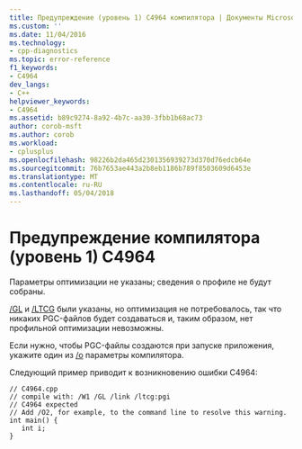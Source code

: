 ```yaml
---
title: Предупреждение (уровень 1) C4964 компилятора | Документы Microsoft
ms.custom: ''
ms.date: 11/04/2016
ms.technology:
- cpp-diagnostics
ms.topic: error-reference
f1_keywords:
- C4964
dev_langs:
- C++
helpviewer_keywords:
- C4964
ms.assetid: b89c9274-8a92-4b7c-aa30-3fbb1b68ac73
author: corob-msft
ms.author: corob
ms.workload:
- cplusplus
ms.openlocfilehash: 98226b2da465d2301356939273d370d76edcb64e
ms.sourcegitcommit: 76b7653ae443a2b8eb1186b789f8503609d6453e
ms.translationtype: MT
ms.contentlocale: ru-RU
ms.lasthandoff: 05/04/2018
---
```

# <a name="compiler-warning-level-1-c4964"></a>Предупреждение компилятора (уровень 1) C4964
Параметры оптимизации не указаны; сведения о профиле не будут собраны.  
  
 [/GL](../../build/reference/gl-whole-program-optimization.md) и [/LTCG](../../build/reference/ltcg-link-time-code-generation.md) были указаны, но оптимизация не потребовалось, так что никаких PGC-файлов будет создаваться и, таким образом, нет профильной оптимизации невозможны.  
  
 Если нужно, чтобы PGC-файлы создаются при запуске приложения, укажите один из [/o](../../build/reference/o-options-optimize-code.md) параметры компилятора.  
  
 Следующий пример приводит к возникновению ошибки C4964:  
  
```  
// C4964.cpp  
// compile with: /W1 /GL /link /ltcg:pgi  
// C4964 expected  
// Add /O2, for example, to the command line to resolve this warning.  
int main() {  
   int i;  
}  
```